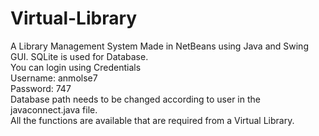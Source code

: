 # Virtual-Library
A Library Management System Made in NetBeans using Java and Swing GUI. SQLite is used for Database.
</br>You can login using Credentials
</br>Username: anmolse7
</br>Password: 747
</br>Database path needs to be changed according to user in the javaconnect.java file.
</br>All the functions are available that are required from a Virtual Library.
